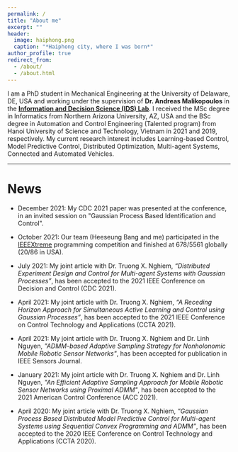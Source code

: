```yaml
---
permalink: /
title: "About me"
excerpt: ""
header:
  image: haiphong.png
  caption: "*Haiphong city, where I was born*"
author_profile: true
redirect_from:
  - /about/
  - /about.html
---
```


I am a PhD student in Mechanical Engineering at the University of Delaware, DE, USA and working under the supervision of **Dr. Andreas Malikopoulos** in the [**Information and Decision Science (IDS) Lab**](https://sites.udel.edu/ids-lab/people/).
I received the MSc degree in Informatics from Northern Arizona University, AZ, USA and the BSc degree in Automation and Control Engineering (Talented program) from Hanoi University of Science and Technology, Vietnam in 2021 and 2019, respectively.
My current research interest includes Learning-based Control, Model Predictive Control, Distributed Optimization, Multi-agent Systems, Connected and Automated Vehicles.

***

# News

* December 2021: My CDC 2021 paper was presented at the conference, in an invited session on "Gaussian Process Based Identification and Control".

* October 2021: Our team (Heeseung Bang and me) participated in the [IEEEXtreme](https://ieeextreme.org/) programming competition and finished at 678/5561 globally (20/86 in USA).

<!-- * August 2021: My CCTA 2021 paper was presented at the conference. -->

* July 2021: My joint article with Dr. Truong X. Nghiem, <em>“Distributed Experiment Design and Control for Multi-agent Systems with Gaussian Processes”</em>, has been accepted to the 2021 IEEE Conference on Decision and Control (CDC 2021).

<!-- * May 2021: My ACC 2021 paper was presented at the conference. -->

* April 2021: My joint article with Dr. Truong X. Nghiem, <em>“A Receding Horizon Approach for Simultaneous Active Learning and Control using Gaussian Processes”</em>, has been accepted to the 2021 IEEE Conference on Control Technology and Applications (CCTA 2021).

* April 2021: My joint article with Dr. Truong X. Nghiem and Dr. Linh Nguyen, <em>"ADMM-based Adaptive Sampling Strategy for Nonholonomic Mobile Robotic Sensor Networks"</em>, has been accepted for publication in IEEE Sensors Journal.

* January 2021: My joint article with Dr. Truong X. Nghiem and Dr. Linh Nguyen, <em>"An Efficient Adaptive Sampling Approach for Mobile Robotic Sensor Networks using Proximal ADMM"</em>, has been accepted to the 2021 American Control Conference (ACC 2021).

<!-- * August 2020: My CCTA 2020 paper was presented at the conference. -->

* April 2020: My joint article with Dr. Truong X. Nghiem, <em>“Gaussian Process Based Distributed Model Predictive Control for Multi-agent Systems using Sequential Convex Programming and ADMM”</em>, has been accepted to the 2020 IEEE Conference on Control Technology and Applications (CCTA 2020).
